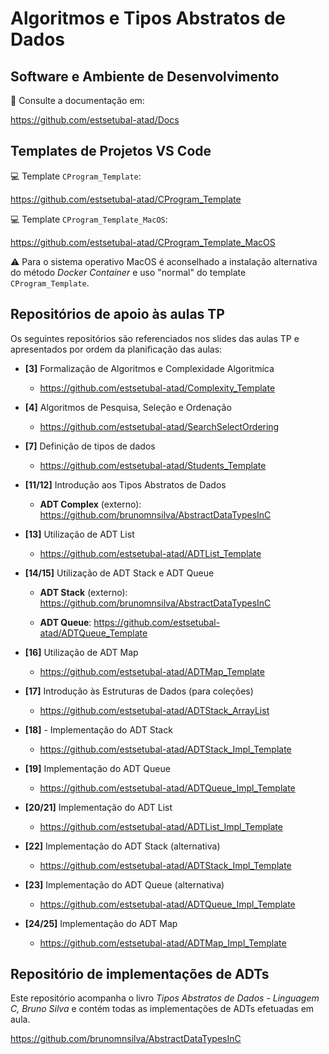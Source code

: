# Algoritmos e Tipos Abstratos de Dados

## Software e Ambiente de Desenvolvimento

:open_book: Consulte a documentação em:

<https://github.com/estsetubal-atad/Docs>

## Templates de Projetos VS Code

:computer: Template `CProgram_Template`: 

<https://github.com/estsetubal-atad/CProgram_Template>

:computer: Template `CProgram_Template_MacOS`:

<https://github.com/estsetubal-atad/CProgram_Template_MacOS>

:warning: Para o sistema operativo MacOS é aconselhado a instalação alternativa do método *Docker Container* e uso "normal" do template  `CProgram_Template`.

## Repositórios de apoio às aulas TP

Os seguintes repositórios são referenciados nos slides das aulas TP e apresentados por ordem da planificação das aulas:

- **[3]** Formalização de Algoritmos e Complexidade Algoritmíca

    - <https://github.com/estsetubal-atad/Complexity_Template>

- **[4]** Algoritmos de Pesquisa, Seleção e Ordenação

    - <https://github.com/estsetubal-atad/SearchSelectOrdering>

- **[7]** Definição de tipos de dados

    - <https://github.com/estsetubal-atad/Students_Template>

- **[11/12]** Introdução aos Tipos Abstratos de Dados

    - **ADT Complex** (externo): <https://github.com/brunomnsilva/AbstractDataTypesInC>

- **[13]** Utilização de ADT List

    - <https://github.com/estsetubal-atad/ADTList_Template>

- **[14/15]** Utilização de ADT Stack e ADT Queue

    - **ADT Stack** (externo): <https://github.com/brunomnsilva/AbstractDataTypesInC>

    - **ADT Queue**: <https://github.com/estsetubal-atad/ADTQueue_Template>

- **[16]** Utilização de ADT Map

    - <https://github.com/estsetubal-atad/ADTMap_Template>

- **[17]** Introdução às Estruturas de Dados (para coleções)

    - <https://github.com/estsetubal-atad/ADTStack_ArrayList>

- **[18]** - Implementação do ADT Stack

    - <https://github.com/estsetubal-atad/ADTStack_Impl_Template>

- **[19]** Implementação do ADT Queue

    - <https://github.com/estsetubal-atad/ADTQueue_Impl_Template>

- **[20/21]** Implementação do ADT List

    - <https://github.com/estsetubal-atad/ADTList_Impl_Template>

- **[22]** Implementação do ADT Stack (alternativa)

    - <https://github.com/estsetubal-atad/ADTStack_Impl_Template>

- **[23]** Implementação do ADT Queue (alternativa)

    - <https://github.com/estsetubal-atad/ADTQueue_Impl_Template>

- **[24/25]** Implementação do ADT Map

    - <https://github.com/estsetubal-atad/ADTMap_Impl_Template>




## Repositório de implementações de ADTs

Este repositório acompanha o livro *Tipos Abstratos de Dados - Linguagem C, Bruno Silva* e contém todas as implementações de ADTs efetuadas em aula.

<https://github.com/brunomnsilva/AbstractDataTypesInC>




